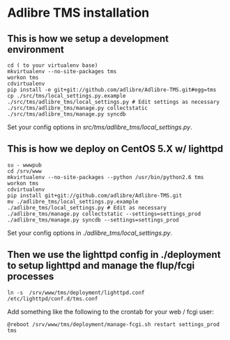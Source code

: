 # Adlibre TMS installation

## This is how we setup a development environment

    cd ( to your virtualenv base)
    mkvirtualenv --no-site-packages tms
    workon tms
    cdvirtualenv
    pip install -e git+git://github.com/adlibre/Adlibre-TMS.git#egg=tms
    cp ./src/tms/local_settings.py.example ./src/tms/adlibre_tms/local_settings.py # Edit settings as necessary
    ./src/tms/adlibre_tms/manage.py collectstatic
    ./src/tms/adlibre_tms/manage.py syncdb

Set your config options in _src/tms/adlibre_tms/local_settings.py_.

## This is how we deploy on CentOS 5.X w/ lighttpd

    su - wwwpub
    cd /srv/www
    mkvirtualenv --no-site-packages --python /usr/bin/python2.6 tms
    workon tms
    cdvirtualenv
    pip install git+git://github.com/adlibre/Adlibre-TMS.git
    mv ./adlibre_tms/local_settings.py.example ./adlibre_tms/local_settings.py # Edit as necessary
    ./adlibre_tms/manage.py collectstatic --settings=settings_prod
    ./adlibre_tms/manage.py syncdb --settings=settings_prod

Set your config options in _./adlibre_tms/local_settings.py_.

## Then we use the lighttpd config in ./deployment to setup lighttpd and manage the flup/fcgi processes

    ln -s  /srv/www/tms/deployment/lighttpd.conf /etc/lighttpd/conf.d/tms.conf

Add something like the following to the crontab for your web / fcgi user:

    @reboot /srv/www/tms/deployment/manage-fcgi.sh restart settings_prod tms
